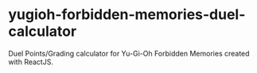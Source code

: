 # yugioh-forbidden-memories-duel-calculator
Duel Points/Grading calculator for Yu-Gi-Oh Forbidden Memories created with ReactJS.
